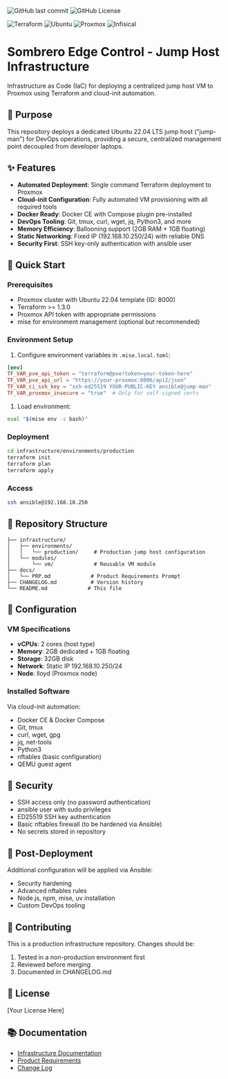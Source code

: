 ![GitHub last commit](https://img.shields.io/github/last-commit/basher83/Sombrero-Edge-Control?path=README.md&display_timestamp=author&style=plastic&logo=github)
![GitHub License](https://img.shields.io/github/license/basher83/Sombrero-Edge-Control?style=plastic)

![Terraform](https://img.shields.io/badge/terraform-000000?style=plastic&logo=terraform&logoColor=)
![Ubuntu](https://img.shields.io/badge/Ubuntu-E95420?style=plastic&logo=ubuntu&logoColor=white)
![Proxmox](https://img.shields.io/badge/Proxmox-E5780B?style=plastic&logo=proxmox&logoColor=white)
![Infisical](https://img.shields.io/badge/Infisical-000000?style=plastic&logo=infisical&logoColor=)

# Sombrero Edge Control - Jump Host Infrastructure

Infrastructure as Code (IaC) for deploying a centralized jump host VM to Proxmox using Terraform and cloud-init automation.

## 🎯 Purpose

This repository deploys a dedicated Ubuntu 22.04 LTS jump host ("jump-man") for DevOps operations, providing a
secure, centralized management point decoupled from developer laptops.

## ✨ Features

- **Automated Deployment**: Single command Terraform deployment to Proxmox
- **Cloud-init Configuration**: Fully automated VM provisioning with all required tools
- **Docker Ready**: Docker CE with Compose plugin pre-installed
- **DevOps Tooling**: Git, tmux, curl, wget, jq, Python3, and more
- **Memory Efficiency**: Ballooning support (2GB RAM + 1GB floating)
- **Static Networking**: Fixed IP (192.168.10.250/24) with reliable DNS
- **Security First**: SSH key-only authentication with ansible user

## 🚀 Quick Start

### Prerequisites

- Proxmox cluster with Ubuntu 22.04 template (ID: 8000)
- Terraform >= 1.3.0
- Proxmox API token with appropriate permissions
- mise for environment management (optional but recommended)

### Environment Setup

1. Configure environment variables in `.mise.local.toml`:

```toml
[env]
TF_VAR_pve_api_token = "terraform@pve!token=your-token-here"
TF_VAR_pve_api_url = "https://your-proxmox:8006/api2/json"
TF_VAR_ci_ssh_key = "ssh-ed25519 YOUR-PUBLIC-KEY ansible@jump-man"
TF_VAR_proxmox_insecure = "true"  # Only for self-signed certs
```

1. Load environment:

```bash
eval "$(mise env -s bash)"
```

### Deployment

```bash
cd infrastructure/environments/production
terraform init
terraform plan
terraform apply
```

### Access

```bash
ssh ansible@192.168.10.250
```

## 📁 Repository Structure

```text
├── infrastructure/
│   ├── environments/
│   │   └── production/     # Production jump host configuration
│   └── modules/
│       └── vm/             # Reusable VM module
├── docs/
│   └── PRP.md             # Product Requirements Prompt
├── CHANGELOG.md           # Version history
└── README.md             # This file
```

## 🔧 Configuration

### VM Specifications

- **vCPUs**: 2 cores (host type)
- **Memory**: 2GB dedicated + 1GB floating
- **Storage**: 32GB disk
- **Network**: Static IP 192.168.10.250/24
- **Node**: lloyd (Proxmox node)

### Installed Software

Via cloud-init automation:

- Docker CE & Docker Compose
- Git, tmux
- curl, wget, gpg
- jq, net-tools
- Python3
- nftables (basic configuration)
- QEMU guest agent

## 🔐 Security

- SSH access only (no password authentication)
- ansible user with sudo privileges
- ED25519 SSH key authentication
- Basic nftables firewall (to be hardened via Ansible)
- No secrets stored in repository

## 📝 Post-Deployment

Additional configuration will be applied via Ansible:

- Security hardening
- Advanced nftables rules
- Node.js, npm, mise, uv installation
- Custom DevOps tooling

## 🤝 Contributing

This is a production infrastructure repository. Changes should be:

1. Tested in a non-production environment first
1. Reviewed before merging
1. Documented in CHANGELOG.md

## 📄 License

[Your License Here]

## 📚 Documentation

- [Infrastructure Documentation](infrastructure/README.md)
- [Product Requirements](docs/PRP.md)
- [Change Log](CHANGELOG.md)
